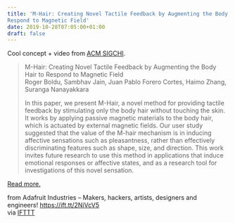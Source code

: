 ```yaml
---
title: 'M-Hair: Creating Novel Tactile Feedback by Augmenting the Body Hair to
Respond to Magnetic Field'
date: 2019-10-28T07:05:00+01:00
draft: false
---
```


Cool concept + video from [ACM SIGCHI](https://www.youtube.com/watch?v=3-Xi_HuG29A&feature=youtu.be).

> M-Hair: Creating Novel Tactile Feedback by Augmenting the Body Hair to Respond to Magnetic Field  
> Roger Boldu, Sambhav Jain, Juan Pablo Forero Cortes, Haimo Zhang, Suranga Nanayakkara
> 
> In this paper, we present M-Hair, a novel method for providing tactile feedback by stimulating only the body hair without touching the skin. It works by applying passive magnetic materials to the body hair, which is actuated by external magnetic fields. Our user study suggested that the value of the M-hair mechanism is in inducing affective sensations such as pleasantness, rather than effectively discriminating features such as shape, size, and direction. This work invites future research to use this method in applications that induce emotional responses or affective states, and as a research tool for investigations of this novel sensation.

[Read more.](https://www.youtube.com/watch?v=3-Xi_HuG29A&feature=youtu.be)

  
  
from Adafruit Industries – Makers, hackers, artists, designers and engineers! https://ift.tt/2NiVcV5  
via [IFTTT](https://ifttt.com/?ref=da&site=blogger)